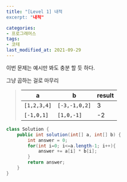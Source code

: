 ```yaml
---
title: "[Level 1] 내적
excerpt: "내적"

categories:
- 프로그래머스
tags:
- 코테
last_modified_at: 2021-09-29
---
```






이번 문제는 예시만 봐도 충분 할 듯 하다.

그냥 곱하는 걸로 마무리

>  | a           | b             | result |
>   | ----------- | ------------- | ------ |
>   | `[1,2,3,4]` | `[-3,-1,0,2]` | 3      |
>   | `[-1,0,1]`  | `[1,0,-1]`    | -2     |
>




```java
class Solution {
    public int solution(int[] a, int[] b) {
        int answer = 0;
        for(int i=0; i<=a.length-1; i++){
            answer += a[i] * b[i];
        }
        return answer;   
    }
}
```


